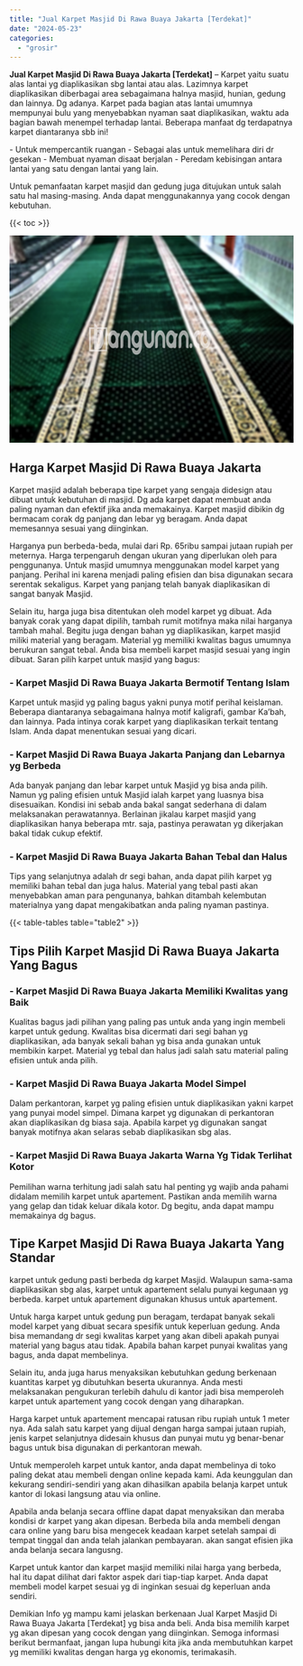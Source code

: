 ```yaml
---
title: "Jual Karpet Masjid Di Rawa Buaya Jakarta [Terdekat]"
date: "2024-05-23"
categories: 
  - "grosir"
---
```


**Jual Karpet Masjid Di Rawa Buaya Jakarta \[Terdekat\]** – Karpet yaitu suatu alas lantai yg diaplikasikan sbg lantai atau alas. Lazimnya karpet diaplikasikan diberbagai area sebagaimana halnya masjid, hunian, gedung dan lainnya. Dg adanya. Karpet pada bagian atas lantai umumnya mempunyai bulu yang menyebabkan nyaman saat diaplikasikan, waktu ada bagian bawah menempel terhadap lantai. Beberapa manfaat dg terdapatnya karpet diantaranya sbb ini!

\- Untuk mempercantik ruangan - Sebagai alas untuk memelihara diri dr gesekan - Membuat nyaman disaat berjalan - Peredam kebisingan antara lantai yang satu dengan lantai yang lain.

Untuk pemanfaatan karpet masjid dan gedung juga ditujukan untuk salah satu hal masing-masing. Anda dapat menggunakannya yang cocok dengan kebutuhan.

{{< toc >}}

![Jual Karpet Masjid Di Rawa Buaya Jakarta [Terdekat]](/images/grosir-karpet-murah-54.png)

## Harga Karpet Masjid Di Rawa Buaya Jakarta

Karpet masjid adalah beberapa tipe karpet yang sengaja didesign atau dibuat untuk kebutuhan di masjid. Dg ada karpet dapat membuat anda paling nyaman dan efektif jika anda memakainya. Karpet masjid dibikin dg bermacam corak dg panjang dan lebar yg beragam. Anda dapat memesannya sesuai yang diinginkan.

Harganya pun berbeda-beda, mulai dari Rp. 65ribu sampai jutaan rupiah per meternya. Harga terpengaruh dengan ukuran yang diperlukan oleh para penggunanya. Untuk masjid umumnya menggunakan model karpet yang panjang. Perihal ini karena menjadi paling efisien dan bisa digunakan secara serentak sekaligus. Karpet yang panjang telah banyak diaplikasikan di sangat banyak Masjid.

Selain itu, harga juga bisa ditentukan oleh model karpet yg dibuat. Ada banyak corak yang dapat dipilih, tambah rumit motifnya maka nilai harganya tambah mahal. Begitu juga dengan bahan yg diaplikasikan, karpet masjid miliki material yang beragam. Material yg memiliki kwalitas bagus umumnya berukuran sangat tebal. Anda bisa membeli karpet masjid sesuai yang ingin dibuat. Saran pilih karpet untuk masjid yang bagus:

### \- Karpet Masjid Di Rawa Buaya Jakarta Bermotif Tentang Islam

Karpet untuk masjid yg paling bagus yakni punya motif perihal keislaman. Beberapa diantaranya sebagaimana halnya motif kaligrafi, gambar Ka’bah, dan lainnya. Pada intinya corak karpet yang diaplikasikan terkait tentang Islam. Anda dapat menentukan sesuai yang dicari.

### \- Karpet Masjid Di Rawa Buaya Jakarta Panjang dan Lebarnya yg Berbeda

Ada banyak panjang dan lebar karpet untuk Masjid yg bisa anda pilih. Namun yg paling efisien untuk Masjid ialah karpet yang luasnya bisa disesuaikan. Kondisi ini sebab anda bakal sangat sederhana di dalam melaksanakan perawatannya. Berlainan jikalau karpet masjid yang diaplikasikan hanya beberapa mtr. saja, pastinya perawatan yg dikerjakan bakal tidak cukup efektif.

### \- Karpet Masjid Di Rawa Buaya Jakarta Bahan Tebal dan Halus

Tips yang selanjutnya adalah dr segi bahan, anda dapat pilih karpet yg memiliki bahan tebal dan juga halus. Material yang tebal pasti akan menyebabkan aman para pengunanya, bahkan ditambah kelembutan materialnya yang dapat mengakibatkan anda paling nyaman pastinya.

{{< table-tables table="table2" >}}

## Tips Pilih Karpet Masjid Di Rawa Buaya Jakarta Yang Bagus

### \- Karpet Masjid Di Rawa Buaya Jakarta Memiliki Kwalitas yang Baik

Kualitas bagus jadi pilihan yang paling pas untuk anda yang ingin membeli karpet untuk gedung. Kwalitas bisa dicermati dari segi bahan yg diaplikasikan, ada banyak sekali bahan yg bisa anda gunakan untuk membikin karpet. Material yg tebal dan halus jadi salah satu material paling efisien untuk anda pilih.

### \- Karpet Masjid Di Rawa Buaya Jakarta Model Simpel

Dalam perkantoran, karpet yg paling efisien untuk diaplikasikan yakni karpet yang punyai model simpel. Dimana karpet yg digunakan di perkantoran akan diaplikasikan dg biasa saja. Apabila karpet yg digunakan sangat banyak motifnya akan selaras sebab diaplikasikan sbg alas.

### \- Karpet Masjid Di Rawa Buaya Jakarta Warna Yg Tidak Terlihat Kotor

Pemilihan warna terhitung jadi salah satu hal penting yg wajib anda pahami didalam memilih karpet untuk apartement. Pastikan anda memilih warna yang gelap dan tidak keluar dikala kotor. Dg begitu, anda dapat mampu memakainya dg bagus.

## Tipe Karpet Masjid Di Rawa Buaya Jakarta Yang Standar

karpet untuk gedung pasti berbeda dg karpet Masjid. Walaupun sama-sama diaplikasikan sbg alas, karpet untuk apartement selalu punyai kegunaan yg berbeda. karpet untuk apartement digunakan khusus untuk apartement.

Untuk harga karpet untuk gedung pun beragam, terdapat banyak sekali model karpet yang dibuat secara spesifik untuk keperluan gedung. Anda bisa memandang dr segi kwalitas karpet yang akan dibeli apakah punyai material yang bagus atau tidak. Apabila bahan karpet punyai kwalitas yang bagus, anda dapat membelinya.

Selain itu, anda juga harus menyaksikan kebutuhkan gedung berkenaan kuantitas karpet yg dibutuhkan beserta ukurannya. Anda mesti melaksanakan pengukuran terlebih dahulu di kantor jadi bisa memperoleh karpet untuk apartement yang cocok dengan yang diharapkan.

Harga karpet untuk apartement mencapai ratusan ribu rupiah untuk 1 meter nya. Ada salah satu karpet yang dijual dengan harga sampai jutaan rupiah, jenis karpet selanjutnya didesain khusus dan punyai mutu yg benar-benar bagus untuk bisa digunakan di perkantoran mewah.

Untuk memperoleh karpet untuk kantor, anda dapat membelinya di toko paling dekat atau membeli dengan online kepada kami. Ada keunggulan dan kekurang sendiri-sendiri yang akan dihasilkan apabila belanja karpet untuk kantor di lokasi langsung atau via online.

Apabila anda belanja secara offline dapat dapat menyaksikan dan meraba kondisi dr karpet yang akan dipesan. Berbeda bila anda membeli dengan cara online yang baru bisa mengecek keadaan karpet setelah sampai di tempat tinggal dan anda telah jalankan pembayaran. akan sangat efisien jika anda belanja secara langusng.

Karpet untuk kantor dan karpet masjid memiliki nilai harga yang berbeda, hal itu dapat dilihat dari faktor aspek dari tiap-tiap karpet. Anda dapat membeli model karpet sesuai yg di inginkan sesuai dg keperluan anda sendiri.

Demikian Info yg mampu kami jelaskan berkenaan Jual Karpet Masjid Di Rawa Buaya Jakarta \[Terdekat\] yg bisa anda beli. Anda bisa memilih karpet yg akan dipesan yang cocok dengan yang diinginkan. Semoga informasi berikut bermanfaat, jangan lupa hubungi kita jika anda membutuhkan karpet yg memiliki kwalitas dengan harga yg ekonomis, terimakasih.
